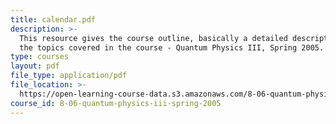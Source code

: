 ```yaml
---
title: calendar.pdf
description: >-
  This resource gives the course outline, basically a detailed description of
  the topics covered in the course - Quantum Physics III, Spring 2005.
type: courses
layout: pdf
file_type: application/pdf
file_location: >-
  https://open-learning-course-data.s3.amazonaws.com/8-06-quantum-physics-iii-spring-2005/4509d27796bcae9cb514f31cad6b41a6_calendar.pdf
course_id: 8-06-quantum-physics-iii-spring-2005
---
```

